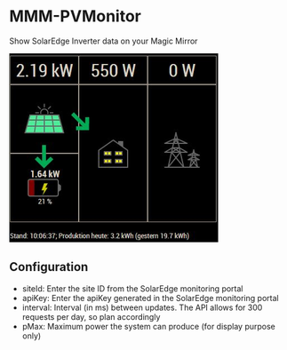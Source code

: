 # MMM-PVMonitor
Show SolarEdge Inverter data on your Magic Mirror

![Screenshot](Screenshot.JPG)

## Configuration
- siteId: Enter the site ID from the SolarEdge monitoring portal
- apiKey: Enter the apiKey generated in the SolarEdge monitoring portal
- interval: Interval (in ms) between updates. The API allows for 300 requests per day, so plan accordingly
- pMax: Maximum power the system can produce (for display purpose only)

